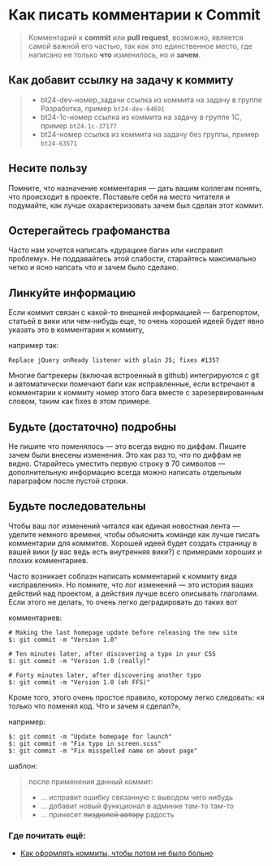 # Как писать комментарии к Commit

> Комментарий к **commit** или **pull request**, возможно, является самой важной его частью, так как это единственное место, где написано не только **что** изменилось, но и **зачем**.

## Как добавит ссылку на задачу к коммиту

> - bt24-dev-номер_задачи ссылка из коммита на задачу в группе Разработка, пример `bt24-dev-64691`
> - bt24-1c-номер ссылка из коммита на задачу в группе 1С, пример `bt24-1c-37177 `
> - bt24-номер ссылка из коммита на задачу без группы, пример `bt24-63571`

## Несите пользу

Помните, что назначение комментария — дать вашим коллегам понять, что происходит в проекте. Поставьте себя на место
читателя и подумайте, как лучше охарактеризовать зачем был сделан этот коммит.

## Остерегайтесь графоманства

Часто нам хочется написать «дурацкие баги» или «исправил проблему». Не поддавайтесь этой слабости, старайтесь
максимально четко и ясно напсать что и зачем было сделано.

## Линкуйте информацию

Если коммит связан с какой-то внешней информацией — багрепортом, статьей в вики или чем-нибудь еще, то очень хорошей
идеей будет явно указать это в комментарии к коммиту,

например так:

``` 
Replace jQuery onReady listener with plain JS; fixes #1357 
```

Многие багтрекеры (включая встроенный в github) интегрируются с git и автоматически помечают баги как исправленные, если
встречают в комментарии к коммиту номер этого бага вместе с зарезервированным словом, таким как fixes в этом примере.

## Будьте (достаточно) подробны

Не пишите что поменялось — это всегда видно по диффам. Пишите зачем были внесены изменения. Это как раз то, что по
диффам не видно. Старайтесь уместить первую строку в 70 символов — дополнительную информацию всегда можно написать
отдельным параграфом после пустой строки.

## Будьте последовательны

Чтобы ваш лог изменений читался как единая новостная лента — уделите немного времени, чтобы объяснить команде как лучше
писать комментарии для коммитов. Хорошей идеей будет создать страницу в вашей вики (у вас ведь есть внутренняя вики?) с
примерами хороших и плохих комментариев.

Часто возникает соблазн написать комментарий к коммиту вида «исправления». Но помните, что лог изменений — это история
ваших действий над проектом, а действия лучше всего описывать глаголами. Если этого не делать, то очень легко
деградировать до таких вот

комментариев:

```
# Making the last homepage update before releasing the new site
$: git commit -m "Version 1.0"

# Ten minutes later, after discovering a typo in your CSS
$: git commit -m "Version 1.0 (really)"

# Forty minutes later, after discovering another typo
$: git commit -m "Version 1.0 (oh FFS)"
```

Кроме того, этого очень простое правило, которому легко следовать: «я только что поменял код. Что и зачем я сделал?»,

например:

```
$: git commit -m "Update homepage for launch"
$: git commit -m "Fix typo in screen.scss"
$: git commit -m "Fix misspelled name on about page"
```

шаблон:
> после применения данный коммит:
> * ... исправит ошибку связанную с выводом чего нибудь
> * ... добавит новый функционал в админке там-то там-то
> * ... принесет ~~пиздюлей автору~~ радость

### Где почитать ещё:

- [Как оформлять коммиты, чтобы потом не было больно](https://habr.com/ru/company/Voximplant/blog/276695/)